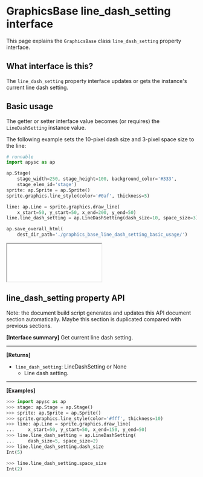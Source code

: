 # GraphicsBase line_dash_setting interface

This page explains the `GraphicsBase` class `line_dash_setting` property interface.

## What interface is this?

The `line_dash_setting` property interface updates or gets the instance's current line dash setting.

## Basic usage

The getter or setter interface value becomes (or requires) the `LineDashSetting` instance value.

The following example sets the 10-pixel dash size and 3-pixel space size to the line:

```py
# runnable
import apysc as ap

ap.Stage(
    stage_width=250, stage_height=100, background_color='#333',
    stage_elem_id='stage')
sprite: ap.Sprite = ap.Sprite()
sprite.graphics.line_style(color='#0af', thickness=5)

line: ap.Line = sprite.graphics.draw_line(
    x_start=50, y_start=50, x_end=200, y_end=50)
line.line_dash_setting = ap.LineDashSetting(dash_size=10, space_size=3)

ap.save_overall_html(
    dest_dir_path='./graphics_base_line_dash_setting_basic_usage/')
```

<iframe src="static/graphics_base_line_dash_setting_basic_usage/index.html" width="250" height="100"></iframe>


## line_dash_setting property API

<!-- Docstring: apysc._display.line_dash_setting_interface.LineDashSettingInterface.line_dash_setting -->

<span class="inconspicuous-txt">Note: the document build script generates and updates this API document section automatically. Maybe this section is duplicated compared with previous sections.</span>

**[Interface summary]** Get current line dash setting.<hr>

**[Returns]**

- `line_dash_setting`: LineDashSetting or None
  - Line dash setting.

<hr>

**[Examples]**

```py
>>> import apysc as ap
>>> stage: ap.Stage = ap.Stage()
>>> sprite: ap.Sprite = ap.Sprite()
>>> sprite.graphics.line_style(color='#fff', thickness=10)
>>> line: ap.Line = sprite.graphics.draw_line(
...     x_start=50, y_start=50, x_end=150, y_end=50)
>>> line.line_dash_setting = ap.LineDashSetting(
...     dash_size=5, space_size=2)
>>> line.line_dash_setting.dash_size
Int(5)

>>> line.line_dash_setting.space_size
Int(2)
```
